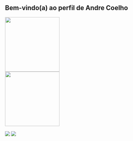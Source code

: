 ## Bem-vindo(a) ao perfil de Andre Coelho

<div> 
  <a href="https://github.com/amdre2"> 
  <img height="180em" src="https://github-readme-stats.vercel.app/api?username=amdre2&theme=tokyonight&show_icons=true&hide_border=true&count_private=true"/> 
  <br>
  <img height="180em" src="https://github-readme-stats.vercel.app/api/top-langs/?username=amdre2&theme=tokyonight&show_icons=true&hide_border=true&layout=compact"/>
</div>


<br>
 
<div> 
  <a href="https://instagram.com/amdre02" target="_blank"><img src="https://img.shields.io/badge/-Instagram-%23E4405F?style=for-the-badge&logo=instagram&logoColor=white" target="_blank"></a>
  <a href = "mailto:andreluiscoelho04@gmail.com"><img src="https://img.shields.io/badge/-Gmail-%23333?style=for-the-badge&logo=gmail&logoColor=white" target="_blank"></a>
</div>
